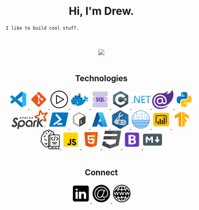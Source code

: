 <!-- Header -->
<h1 align="center">Hi, I'm Drew.</h1>

```
I like to build cool stuff.
```
</br>
</br>




<!-- Github Stats -->
<div align="center">
    <img src="https://github-readme-stats.vercel.app/api?username=ARMcK-hub&theme=onedark&show_icons=true&count_private=true">
</div>
</br>

<!-- Technologies -->
<div align="center">
    <h2>Technologies</h2>
    <a href="https://code.visualstudio.com/">
        <img src="https://github.com/ARMcK-hub/ARMcK-hub/blob/main/static/images/vscode.png?raw=true"/>
    </a>
    <a href="#">
        <img src="https://github.com/ARMcK-hub/ARMcK-hub/blob/main/static/images/git.png?raw=true"/>
    </a>
    <a href="#">
        <img src="https://github.com/ARMcK-hub/ARMcK-hub/blob/main/static/images/github-actions.png?raw=true"/>
    </a>
    <a href="#">
        <img src="https://github.com/ARMcK-hub/ARMcK-hub/blob/main/static/images/docker.png?raw=true"/>
    </a>
    <a href="#">
        <img src="https://github.com/ARMcK-hub/ARMcK-hub/blob/main/static/images/sql.png?raw=true"/>
    </a>
    <a href="#">
        <img src="https://github.com/ARMcK-hub/ARMcK-hub/blob/main/static/images/c-sharp.png?raw=true"/>
    </a>
    <a href="#">
        <img src="https://github.com/ARMcK-hub/ARMcK-hub/blob/main/static/images/dotnet.png?raw=true"/>
    </a>
    <a href="#">
        <img src="https://github.com/ARMcK-hub/ARMcK-hub/blob/main/static/images/blazor.png?raw=true"/>
    </a>
    <a href="#">
        <img src="https://github.com/ARMcK-hub/ARMcK-hub/blob/main/static/images/python.png?raw=true"/>
    </a>
    <a href="#">
        <img src="https://github.com/ARMcK-hub/ARMcK-hub/blob/main/static/images/spark.png?raw=true"/>
    </a>
    <a href="#">
        <img src="https://github.com/ARMcK-hub/ARMcK-hub/blob/main/static/images/powershell.png?raw=true"/>
    </a>
    <a href="#">
        <img src="https://github.com/ARMcK-hub/ARMcK-hub/blob/main/static/images/bash.png?raw=true"/>
    </a>
    <a href="#">
        <img src="https://github.com/ARMcK-hub/ARMcK-hub/blob/main/static/images/azure.png?raw=true"/>
    </a>
    <a href="#">
        <img src="https://github.com/ARMcK-hub/ARMcK-hub/blob/main/static/images/bicep.png?raw=true"/>
    </a>
    <a href="#">
        <img src="https://github.com/ARMcK-hub/ARMcK-hub/blob/main/static/images/datalake.png?raw=true"/>
    </a>
    <a href="#">
        <img src="https://github.com/ARMcK-hub/ARMcK-hub/blob/main/static/images/powerbi.png?raw=true"/>
    </a>
    <a href="#">
        <img src="https://github.com/ARMcK-hub/ARMcK-hub/blob/main/static/images/tensorflow.png?raw=true"/>
    </a>
    <a href="#">
        <img src="https://github.com/ARMcK-hub/ARMcK-hub/blob/main/static/images/azure-ml.png?raw=true"/>
    </a>
    <a href="#">
        <img src="https://github.com/ARMcK-hub/ARMcK-hub/blob/main/static/images/javascript.png?raw=true"/>
    </a>
    <a href="#">
        <img src="https://github.com/ARMcK-hub/ARMcK-hub/blob/main/static/images/html.png?raw=true"/>
    </a>
    <a href="#">
        <img src="https://github.com/ARMcK-hub/ARMcK-hub/blob/main/static/images/css.png?raw=true"/>
    </a>
    <a href="#">
        <img src="https://github.com/ARMcK-hub/ARMcK-hub/blob/main/static/images/bootstrap.png?raw=true"/>
    </a>
    <a href="#">
        <img src="https://github.com/ARMcK-hub/ARMcK-hub/blob/main/static/images/markdown.png?raw=true"/>
    </a>
</div>
</br>


<!-- Connect-->
<div align="center">
    <h2>Connect</h2>
    <a href="https://www.linkedin.com/in/drew-mckinney/">
        <img src="https://github.com/ARMcK-hub/ARMcK-hub/blob/main/static/images/linkedin.png?raw=true"/>
    </a>
    <a href="mailto:armck.phantom@gmail.com" target="_blank">
        <img src="https://github.com/ARMcK-hub/ARMcK-hub/blob/main/static/images/email-sign.png?raw=true"/>
    </a>
    <a href="https://armck-hub.github.io">
        <img src="https://github.com/ARMcK-hub/ARMcK-hub/blob/main/static/images/website.png?raw=true"/>
    </a>
</div>
